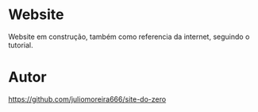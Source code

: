 # Website

Website em construção, também como referencia da internet, seguindo o tutorial.

# Autor

https://github.com/juliomoreira666/site-do-zero

